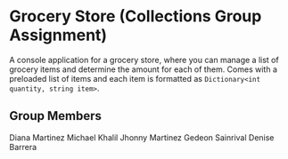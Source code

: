 # Grocery Store (Collections Group Assignment)
A console application for a grocery store, where you can manage a list of grocery items and determine the amount for each of them. Comes with a preloaded list of items and each item is formatted as `Dictionary<int quantity, string item>`.

## Group Members
Diana Martinez
Michael Khalil
Jhonny Martinez
Gedeon Sainrival
Denise Barrera
